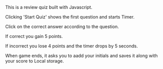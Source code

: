 This is a review quiz built with Javascript.

Clicking 'Start Quiz' shows the first question and starts Timer.

Click on the correct answer according to the question.

If correct you gain 5 points.

If incorrect you lose 4 points and the timer drops by 5 seconds.

When game ends, it asks you to aadd your initials and saves it along with your score to  Local storage.